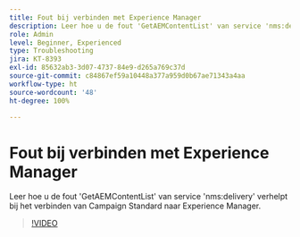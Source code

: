 ```yaml
---
title: Fout bij verbinden met Experience Manager
description: Leer hoe u de fout 'GetAEMContentList' van service 'nms:delivery' verhelpt bij het verbinden van Campaign Standard naar Experience Manager.
role: Admin
level: Beginner, Experienced
type: Troubleshooting
jira: KT-8393
exl-id: 85632ab3-3d07-4737-84e9-d265a769c37d
source-git-commit: c84867ef59a10448a377a959d0b67ae71343a4aa
workflow-type: ht
source-wordcount: '48'
ht-degree: 100%

---
```


# Fout bij verbinden met Experience Manager

Leer hoe u de fout &#39;GetAEMContentList&#39; van service &#39;nms:delivery&#39; verhelpt bij het verbinden van Campaign Standard naar Experience Manager.

>[!VIDEO](https://video.tv.adobe.com/v/335897?quality=12&learn=on)
